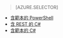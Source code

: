 > [AZURE.SELECTOR]
- [含範本的 PowerShell](iot-hub-rm-template-powershell.md)
- [含 REST 的 C#](iot-hub-rm-rest.md)
- [含範本的 C#](iot-hub-rm-template.md)

